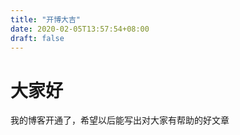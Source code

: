 ```yaml
---
title: "开博大吉"
date: 2020-02-05T13:57:54+08:00
draft: false
---
```


# 大家好

我的博客开通了，希望以后能写出对大家有帮助的好文章
